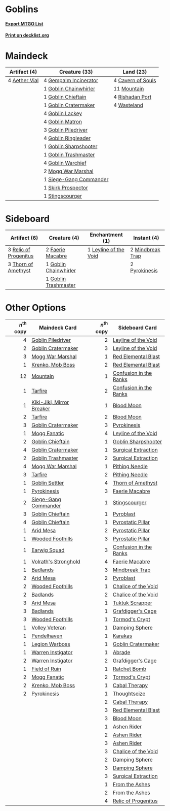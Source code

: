 # Goblins

#### [Export MTGO List](../collection/Goblins/Goblins.txt)
#### [Print on decklist.org](http://decklist.org/?deckmain=4%09Aether%20Vial%0A4%09Cavern%20of%20Souls%0A4%09Gempalm%20Incinerator%0A1%09Goblin%20Chainwhirler%0A1%09Goblin%20Chieftain%0A1%09Goblin%20Cratermaker%0A4%09Goblin%20Lackey%0A4%09Goblin%20Matron%0A3%09Goblin%20Piledriver%0A4%09Goblin%20Ringleader%0A1%09Goblin%20Sharpshooter%0A1%09Goblin%20Trashmaster%0A4%09Goblin%20Warchief%0A2%09Mogg%20War%20Marshal%0A11%09Mountain%0A4%09Rishadan%20Port%0A1%09Siege-Gang%20Commander%0A1%09Skirk%20Prospector%0A1%09Stingscourger%0A4%09Wasteland&deckside=2%09Faerie%20Macabre%0A1%09Goblin%20Chainwhirler%0A1%09Goblin%20Trashmaster%0A1%09Leyline%20of%20the%20Void%0A2%09Mindbreak%20Trap%0A2%09Pyrokinesis%0A3%09Relic%20of%20Progenitus%0A3%09Thorn%20of%20Amethyst)
# Maindeck

|                                      Artifact (4)                                      |                                          Creature (33)                                          |                                         Land (23)                                          |
|----------------------------------------------------------------------------------------|-------------------------------------------------------------------------------------------------|--------------------------------------------------------------------------------------------|
|4 [Aether Vial](http://gatherer.wizards.com/Pages/Card/Details.aspx?multiverseid=370514)|4 [Gempalm Incinerator](http://gatherer.wizards.com/Pages/Card/Details.aspx?multiverseid=157929) |4 [Cavern of Souls](http://gatherer.wizards.com/Pages/Card/Details.aspx?multiverseid=426057)|
|                                                                                        |1 [Goblin Chainwhirler](http://gatherer.wizards.com/Pages/Card/Details.aspx?multiverseid=443017) |11 [Mountain](http://gatherer.wizards.com/Pages/Card/Details.aspx?multiverseid=439604)      |
|                                                                                        |1 [Goblin Chieftain](http://gatherer.wizards.com/Pages/Card/Details.aspx?multiverseid=438481)    |4 [Rishadan Port](http://gatherer.wizards.com/Pages/Card/Details.aspx?multiverseid=442235)  |
|                                                                                        |1 [Goblin Cratermaker](http://gatherer.wizards.com/Pages/Card/Details.aspx?multiverseid=452853)  |4 [Wasteland](http://gatherer.wizards.com/Pages/Card/Details.aspx?multiverseid=413790)      |
|                                                                                        |4 [Goblin Lackey](http://gatherer.wizards.com/Pages/Card/Details.aspx?multiverseid=382959)       |                                                                                            |
|                                                                                        |4 [Goblin Matron](http://gatherer.wizards.com/Pages/Card/Details.aspx?multiverseid=6596)         |                                                                                            |
|                                                                                        |3 [Goblin Piledriver](http://gatherer.wizards.com/Pages/Card/Details.aspx?multiverseid=382962)   |                                                                                            |
|                                                                                        |4 [Goblin Ringleader](http://gatherer.wizards.com/Pages/Card/Details.aspx?multiverseid=382963)   |                                                                                            |
|                                                                                        |1 [Goblin Sharpshooter](http://gatherer.wizards.com/Pages/Card/Details.aspx?multiverseid=376350) |                                                                                            |
|                                                                                        |1 [Goblin Trashmaster](http://gatherer.wizards.com/Pages/Card/Details.aspx?multiverseid=447280)  |                                                                                            |
|                                                                                        |4 [Goblin Warchief](http://gatherer.wizards.com/Pages/Card/Details.aspx?multiverseid=382966)     |                                                                                            |
|                                                                                        |2 [Mogg War Marshal](http://gatherer.wizards.com/Pages/Card/Details.aspx?multiverseid=370547)    |                                                                                            |
|                                                                                        |1 [Siege-Gang Commander](http://gatherer.wizards.com/Pages/Card/Details.aspx?multiverseid=413689)|                                                                                            |
|                                                                                        |1 [Skirk Prospector](http://gatherer.wizards.com/Pages/Card/Details.aspx?multiverseid=383096)    |                                                                                            |
|                                                                                        |1 [Stingscourger](http://gatherer.wizards.com/Pages/Card/Details.aspx?multiverseid=370402)       |                                                                                            |


# Sideboard

|                                          Artifact (6)                                          |                                          Creature (4)                                          |                                        Enchantment (1)                                         |                                        Instant (4)                                        |
|------------------------------------------------------------------------------------------------|------------------------------------------------------------------------------------------------|------------------------------------------------------------------------------------------------|-------------------------------------------------------------------------------------------|
|3 [Relic of Progenitus](http://gatherer.wizards.com/Pages/Card/Details.aspx?multiverseid=205326)|2 [Faerie Macabre](http://gatherer.wizards.com/Pages/Card/Details.aspx?multiverseid=370410)     |1 [Leyline of the Void](http://gatherer.wizards.com/Pages/Card/Details.aspx?multiverseid=205013)|2 [Mindbreak Trap](http://gatherer.wizards.com/Pages/Card/Details.aspx?multiverseid=197532)|
|3 [Thorn of Amethyst](http://gatherer.wizards.com/Pages/Card/Details.aspx?multiverseid=140166)  |1 [Goblin Chainwhirler](http://gatherer.wizards.com/Pages/Card/Details.aspx?multiverseid=443017)|                                                                                                |2 [Pyrokinesis](http://gatherer.wizards.com/Pages/Card/Details.aspx?multiverseid=184763)   |
|                                                                                                |1 [Goblin Trashmaster](http://gatherer.wizards.com/Pages/Card/Details.aspx?multiverseid=447280) |                                                                                                |                                                                                           |


# Other Options

|*n*<sup>th</sup> copy|                                           Maindeck Card                                            |*n*<sup>th</sup> copy|                                         Sideboard Card                                         |
|--------------------:|----------------------------------------------------------------------------------------------------|--------------------:|------------------------------------------------------------------------------------------------|
|                    4|[Goblin Piledriver](http://gatherer.wizards.com/Pages/Card/Details.aspx?multiverseid=382962)        |                    2|[Leyline of the Void](http://gatherer.wizards.com/Pages/Card/Details.aspx?multiverseid=205013)  |
|                    2|[Goblin Cratermaker](http://gatherer.wizards.com/Pages/Card/Details.aspx?multiverseid=452853)       |                    3|[Leyline of the Void](http://gatherer.wizards.com/Pages/Card/Details.aspx?multiverseid=205013)  |
|                    3|[Mogg War Marshal](http://gatherer.wizards.com/Pages/Card/Details.aspx?multiverseid=370547)         |                    1|[Red Elemental Blast](http://gatherer.wizards.com/Pages/Card/Details.aspx?multiverseid=202447)  |
|                    1|[Krenko, Mob Boss](http://gatherer.wizards.com/Pages/Card/Details.aspx?multiverseid=438492)         |                    2|[Red Elemental Blast](http://gatherer.wizards.com/Pages/Card/Details.aspx?multiverseid=202447)  |
|                   12|[Mountain](http://gatherer.wizards.com/Pages/Card/Details.aspx?multiverseid=439604)                 |                    1|[Confusion in the Ranks](http://gatherer.wizards.com/Pages/Card/Details.aspx?multiverseid=49528)|
|                    1|[Tarfire](http://gatherer.wizards.com/Pages/Card/Details.aspx?multiverseid=157921)                  |                    2|[Confusion in the Ranks](http://gatherer.wizards.com/Pages/Card/Details.aspx?multiverseid=49528)|
|                    1|[Kiki-Jiki, Mirror Breaker](http://gatherer.wizards.com/Pages/Card/Details.aspx?multiverseid=370534)|                    1|[Blood Moon](http://gatherer.wizards.com/Pages/Card/Details.aspx?multiverseid=370419)           |
|                    2|[Tarfire](http://gatherer.wizards.com/Pages/Card/Details.aspx?multiverseid=157921)                  |                    2|[Blood Moon](http://gatherer.wizards.com/Pages/Card/Details.aspx?multiverseid=370419)           |
|                    3|[Goblin Cratermaker](http://gatherer.wizards.com/Pages/Card/Details.aspx?multiverseid=452853)       |                    3|[Pyrokinesis](http://gatherer.wizards.com/Pages/Card/Details.aspx?multiverseid=184763)          |
|                    1|[Mogg Fanatic](http://gatherer.wizards.com/Pages/Card/Details.aspx?multiverseid=234699)             |                    4|[Leyline of the Void](http://gatherer.wizards.com/Pages/Card/Details.aspx?multiverseid=205013)  |
|                    2|[Goblin Chieftain](http://gatherer.wizards.com/Pages/Card/Details.aspx?multiverseid=438481)         |                    1|[Goblin Sharpshooter](http://gatherer.wizards.com/Pages/Card/Details.aspx?multiverseid=376350)  |
|                    4|[Goblin Cratermaker](http://gatherer.wizards.com/Pages/Card/Details.aspx?multiverseid=452853)       |                    1|[Surgical Extraction](http://gatherer.wizards.com/Pages/Card/Details.aspx?multiverseid=397706)  |
|                    2|[Goblin Trashmaster](http://gatherer.wizards.com/Pages/Card/Details.aspx?multiverseid=447280)       |                    2|[Surgical Extraction](http://gatherer.wizards.com/Pages/Card/Details.aspx?multiverseid=397706)  |
|                    4|[Mogg War Marshal](http://gatherer.wizards.com/Pages/Card/Details.aspx?multiverseid=370547)         |                    1|[Pithing Needle](http://gatherer.wizards.com/Pages/Card/Details.aspx?multiverseid=425815)       |
|                    3|[Tarfire](http://gatherer.wizards.com/Pages/Card/Details.aspx?multiverseid=157921)                  |                    2|[Pithing Needle](http://gatherer.wizards.com/Pages/Card/Details.aspx?multiverseid=425815)       |
|                    1|[Goblin Settler](http://gatherer.wizards.com/Pages/Card/Details.aspx?multiverseid=382964)           |                    4|[Thorn of Amethyst](http://gatherer.wizards.com/Pages/Card/Details.aspx?multiverseid=140166)    |
|                    1|[Pyrokinesis](http://gatherer.wizards.com/Pages/Card/Details.aspx?multiverseid=184763)              |                    3|[Faerie Macabre](http://gatherer.wizards.com/Pages/Card/Details.aspx?multiverseid=370410)       |
|                    2|[Siege-Gang Commander](http://gatherer.wizards.com/Pages/Card/Details.aspx?multiverseid=413689)     |                    1|[Stingscourger](http://gatherer.wizards.com/Pages/Card/Details.aspx?multiverseid=370402)        |
|                    3|[Goblin Chieftain](http://gatherer.wizards.com/Pages/Card/Details.aspx?multiverseid=438481)         |                    1|[Pyroblast](http://gatherer.wizards.com/Pages/Card/Details.aspx?multiverseid=159243)            |
|                    4|[Goblin Chieftain](http://gatherer.wizards.com/Pages/Card/Details.aspx?multiverseid=438481)         |                    1|[Pyrostatic Pillar](http://gatherer.wizards.com/Pages/Card/Details.aspx?multiverseid=44290)     |
|                    1|[Arid Mesa](http://gatherer.wizards.com/Pages/Card/Details.aspx?multiverseid=426054)                |                    2|[Pyrostatic Pillar](http://gatherer.wizards.com/Pages/Card/Details.aspx?multiverseid=44290)     |
|                    1|[Wooded Foothills](http://gatherer.wizards.com/Pages/Card/Details.aspx?multiverseid=405116)         |                    3|[Pyrostatic Pillar](http://gatherer.wizards.com/Pages/Card/Details.aspx?multiverseid=44290)     |
|                    1|[Earwig Squad](http://gatherer.wizards.com/Pages/Card/Details.aspx?multiverseid=370530)             |                    3|[Confusion in the Ranks](http://gatherer.wizards.com/Pages/Card/Details.aspx?multiverseid=49528)|
|                    1|[Volrath's Stronghold](http://gatherer.wizards.com/Pages/Card/Details.aspx?multiverseid=397619)     |                    4|[Faerie Macabre](http://gatherer.wizards.com/Pages/Card/Details.aspx?multiverseid=370410)       |
|                    1|[Badlands](http://gatherer.wizards.com/Pages/Card/Details.aspx?multiverseid=382852)                 |                    3|[Mindbreak Trap](http://gatherer.wizards.com/Pages/Card/Details.aspx?multiverseid=197532)       |
|                    2|[Arid Mesa](http://gatherer.wizards.com/Pages/Card/Details.aspx?multiverseid=426054)                |                    2|[Pyroblast](http://gatherer.wizards.com/Pages/Card/Details.aspx?multiverseid=159243)            |
|                    2|[Wooded Foothills](http://gatherer.wizards.com/Pages/Card/Details.aspx?multiverseid=405116)         |                    1|[Chalice of the Void](http://gatherer.wizards.com/Pages/Card/Details.aspx?multiverseid=370411)  |
|                    2|[Badlands](http://gatherer.wizards.com/Pages/Card/Details.aspx?multiverseid=382852)                 |                    2|[Chalice of the Void](http://gatherer.wizards.com/Pages/Card/Details.aspx?multiverseid=370411)  |
|                    3|[Arid Mesa](http://gatherer.wizards.com/Pages/Card/Details.aspx?multiverseid=426054)                |                    1|[Tuktuk Scrapper](http://gatherer.wizards.com/Pages/Card/Details.aspx?multiverseid=201579)      |
|                    3|[Badlands](http://gatherer.wizards.com/Pages/Card/Details.aspx?multiverseid=382852)                 |                    1|[Grafdigger's Cage](http://gatherer.wizards.com/Pages/Card/Details.aspx?multiverseid=426046)    |
|                    3|[Wooded Foothills](http://gatherer.wizards.com/Pages/Card/Details.aspx?multiverseid=405116)         |                    1|[Tormod's Crypt](http://gatherer.wizards.com/Pages/Card/Details.aspx?multiverseid=389723)       |
|                    1|[Volley Veteran](http://gatherer.wizards.com/Pages/Card/Details.aspx?multiverseid=447304)           |                    1|[Damping Sphere](http://gatherer.wizards.com/Pages/Card/Details.aspx?multiverseid=443101)       |
|                    1|[Pendelhaven](http://gatherer.wizards.com/Pages/Card/Details.aspx?multiverseid=442233)              |                    1|[Karakas](http://gatherer.wizards.com/Pages/Card/Details.aspx?multiverseid=201198)              |
|                    1|[Legion Warboss](http://gatherer.wizards.com/Pages/Card/Details.aspx?multiverseid=452859)           |                    1|[Goblin Cratermaker](http://gatherer.wizards.com/Pages/Card/Details.aspx?multiverseid=452853)   |
|                    1|[Warren Instigator](http://gatherer.wizards.com/Pages/Card/Details.aspx?multiverseid=438472)        |                    1|[Abrade](http://gatherer.wizards.com/Pages/Card/Details.aspx?multiverseid=430772)               |
|                    2|[Warren Instigator](http://gatherer.wizards.com/Pages/Card/Details.aspx?multiverseid=438472)        |                    2|[Grafdigger's Cage](http://gatherer.wizards.com/Pages/Card/Details.aspx?multiverseid=426046)    |
|                    1|[Field of Ruin](http://gatherer.wizards.com/Pages/Card/Details.aspx?multiverseid=435415)            |                    1|[Ratchet Bomb](http://gatherer.wizards.com/Pages/Card/Details.aspx?multiverseid=205482)         |
|                    2|[Mogg Fanatic](http://gatherer.wizards.com/Pages/Card/Details.aspx?multiverseid=234699)             |                    2|[Tormod's Crypt](http://gatherer.wizards.com/Pages/Card/Details.aspx?multiverseid=389723)       |
|                    2|[Krenko, Mob Boss](http://gatherer.wizards.com/Pages/Card/Details.aspx?multiverseid=438492)         |                    1|[Cabal Therapy](http://gatherer.wizards.com/Pages/Card/Details.aspx?multiverseid=265166)        |
|                    2|[Pyrokinesis](http://gatherer.wizards.com/Pages/Card/Details.aspx?multiverseid=184763)              |                    1|[Thoughtseize](http://gatherer.wizards.com/Pages/Card/Details.aspx?multiverseid=438676)         |
|                     |                                                                                                    |                    2|[Cabal Therapy](http://gatherer.wizards.com/Pages/Card/Details.aspx?multiverseid=265166)        |
|                     |                                                                                                    |                    3|[Red Elemental Blast](http://gatherer.wizards.com/Pages/Card/Details.aspx?multiverseid=202447)  |
|                     |                                                                                                    |                    3|[Blood Moon](http://gatherer.wizards.com/Pages/Card/Details.aspx?multiverseid=370419)           |
|                     |                                                                                                    |                    1|[Ashen Rider](http://gatherer.wizards.com/Pages/Card/Details.aspx?multiverseid=373689)          |
|                     |                                                                                                    |                    2|[Ashen Rider](http://gatherer.wizards.com/Pages/Card/Details.aspx?multiverseid=373689)          |
|                     |                                                                                                    |                    3|[Ashen Rider](http://gatherer.wizards.com/Pages/Card/Details.aspx?multiverseid=373689)          |
|                     |                                                                                                    |                    3|[Chalice of the Void](http://gatherer.wizards.com/Pages/Card/Details.aspx?multiverseid=370411)  |
|                     |                                                                                                    |                    2|[Damping Sphere](http://gatherer.wizards.com/Pages/Card/Details.aspx?multiverseid=443101)       |
|                     |                                                                                                    |                    3|[Damping Sphere](http://gatherer.wizards.com/Pages/Card/Details.aspx?multiverseid=443101)       |
|                     |                                                                                                    |                    3|[Surgical Extraction](http://gatherer.wizards.com/Pages/Card/Details.aspx?multiverseid=397706)  |
|                     |                                                                                                    |                    1|[From the Ashes](http://gatherer.wizards.com/Pages/Card/Details.aspx?multiverseid=376346)       |
|                     |                                                                                                    |                    2|[From the Ashes](http://gatherer.wizards.com/Pages/Card/Details.aspx?multiverseid=376346)       |
|                     |                                                                                                    |                    4|[Relic of Progenitus](http://gatherer.wizards.com/Pages/Card/Details.aspx?multiverseid=205326)  |

